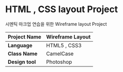 # HTML , CSS layout Project
시멘틱 마크업 연습을 위한 Wireframe layout Project

| Project Name          | Wireframe Layout                         |
| :-------------------- | ---------------------------------------- |
| **Language**          | HTML5 , CSS3                             |
| **Class Name**        | CamelCase                                |
| **Design tool**       | Photoshop                                |









